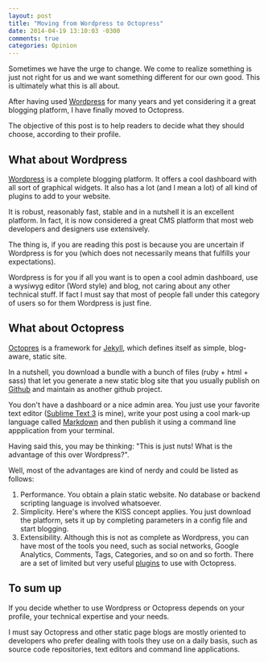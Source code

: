 ```yaml
---
layout: post
title: "Moving from Wordpress to Octopress"
date: 2014-04-19 13:10:03 -0300
comments: true
categories: Opinion
---
```

Sometimes we have the urge to change. We come to realize something is just not right for us and we want something different for our own good. 
This is ultimately what this is all about. 

After having used [Wordpress](http://wordpress.org) for many years and yet considering it a great blogging platform, I have finally moved to Octopress.

The objective of this post is to help readers to decide what they should choose, according to their profile.

## What about Wordpress

[Wordpress](http://wordpress.org) is a complete blogging platform. It offers a cool dashboard with all sort of graphical widgets. 
It also has a lot (and I mean a lot) of all kind of plugins to add to your website.

It is robust, reasonably fast, stable and in a nutshell it is an excellent platform. In fact, it is now considered a great CMS platform that most web developers and designers use extensively.

The thing is, if you are reading this post is because you are uncertain if Wordpress is for you (which does not necessarily means that fulfills your expectations).

Wordpress is for you if all you want is to open a cool admin dashboard, use a wysiwyg editor (Word style) and blog, not caring about any other technical stuff. 
If fact I must say that most of people fall under this category of users so for them Wordpress is just fine.

## What about Octopress

[Octopres](http://www.octopress.org) is a framework for [Jekyll](http://jekyllrb.com/), which defines itself as simple, blog-aware, static site.

In a nutshell, you download a bundle with a bunch of files (ruby + html + sass) that let you generate a new static blog site that you usually publish on [Github](https://github.com/) and maintain as another github project.

You don't have a dashboard or a nice admin area. You just use your favorite text editor ([Sublime Text 3](http://www.sublimetext.com/3) is mine), write your post using a cool mark-up language called [Markdown](https://daringfireball.net/projects/markdown/) and then publish it using a command line appplication from your terminal.

Having said this, you may be thinking: "This is just nuts! What is the advantage of this over Wordpress?".

Well, most of the advantages are kind of nerdy and could be listed as follows:

1. Performance. You obtain a plain static website. No database or backend scripting language is involved whatsoever.
2. Simplicity. Here's where the KISS concept applies. You just download the platform, sets it up by completing parameters in a config file and start blogging. 
3. Extensibility. Although this is not as complete as Wordpress, you can have most of the tools you need, such as social networks, Google Analytics, Comments, Tags, Categories, and so on and so forth. There are a set of limited but very useful [plugins](http://octopress.org/docs/blogging/plugins/) to use with Octopress.

## To sum up

If you decide whether to use Wordpress or Octopress depends on your profile, your technical expertise and your needs. 

I must say Octopress and other static page blogs are mostly oriented to developers who prefer dealing with tools they use on a daily basis, such as  source code repositories, text editors and command line applications.








